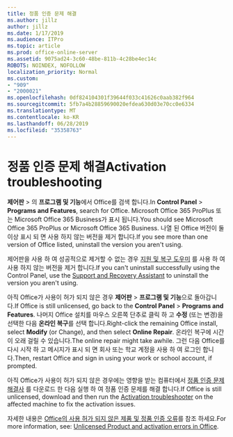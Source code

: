 ```yaml
---
title: 정품 인증 문제 해결
ms.author: jillz
author: jillz
ms.date: 1/17/2019
ms.audience: ITPro
ms.topic: article
ms.prod: office-online-server
ms.assetid: 9075ad24-3c60-48be-811b-4c28be4ec14c
ROBOTS: NOINDEX, NOFOLLOW
localization_priority: Normal
ms.custom:
- "909"
- "2000021"
ms.openlocfilehash: 0df824104301f39644f033c41626c0aab382f964
ms.sourcegitcommit: 5fb7a4b28859690020efdea630d03e70cc0e6334
ms.translationtype: MT
ms.contentlocale: ko-KR
ms.lasthandoff: 06/28/2019
ms.locfileid: "35358763"
---
```

# <a name="activation-troubleshooting"></a><span data-ttu-id="af5a8-102">정품 인증 문제 해결</span><span class="sxs-lookup"><span data-stu-id="af5a8-102">Activation troubleshooting</span></span>

<span data-ttu-id="af5a8-103">**제어판** \> 의 **프로그램 및 기능**에서 Office를 검색 합니다.</span><span class="sxs-lookup"><span data-stu-id="af5a8-103">In **Control Panel** \> **Programs and Features**, search for Office.</span></span> <span data-ttu-id="af5a8-104">Microsoft Office 365 ProPlus 또는 Microsoft Office 365 Business가 표시 됩니다.</span><span class="sxs-lookup"><span data-stu-id="af5a8-104">You should see Microsoft Office 365 ProPlus or Microsoft Office 365 Business.</span></span> <span data-ttu-id="af5a8-105">나열 된 Office 버전이 둘 이상 표시 되 면 사용 하지 않는 버전을 제거 합니다.</span><span class="sxs-lookup"><span data-stu-id="af5a8-105">If you see more than one version of Office listed, uninstall the version you aren't using.</span></span>
  
<span data-ttu-id="af5a8-106">제어판을 사용 하 여 성공적으로 제거할 수 없는 경우 [지원 및 복구 도우미](https://aka.ms/SARA-OfficeUninstall-Alchemy) 를 사용 하 여 사용 하지 않는 버전을 제거 합니다.</span><span class="sxs-lookup"><span data-stu-id="af5a8-106">If you can't uninstall successfully using the Control Panel, use the [Support and Recovery Assistant](https://aka.ms/SARA-OfficeUninstall-Alchemy) to uninstall the version you aren't using.</span></span>
  
<span data-ttu-id="af5a8-107">아직 Office가 사용이 허가 되지 않은 경우 **제어판** \> **프로그램 및 기능**으로 돌아갑니다.</span><span class="sxs-lookup"><span data-stu-id="af5a8-107">If Office is still unlicensed, go back to the **Control Panel** \> **Programs and Features**.</span></span> <span data-ttu-id="af5a8-108">나머지 Office 설치를 마우스 오른쪽 단추로 클릭 하 고 **수정** (또는 변경)을 선택한 다음 **온라인 복구**를 선택 합니다.</span><span class="sxs-lookup"><span data-stu-id="af5a8-108">Right-click the remaining Office install, select **Modify** (or Change), and then select **Online Repair**.</span></span> <span data-ttu-id="af5a8-109">온라인 복구에 시간이 오래 걸릴 수 있습니다.</span><span class="sxs-lookup"><span data-stu-id="af5a8-109">The online repair might take awhile.</span></span> <span data-ttu-id="af5a8-110">그런 다음 Office를 다시 시작 하 고 메시지가 표시 되 면 회사 또는 학교 계정을 사용 하 여 로그인 합니다.</span><span class="sxs-lookup"><span data-stu-id="af5a8-110">Then, restart Office and sign in using your work or school account, if prompted.</span></span>
  
<span data-ttu-id="af5a8-111">아직 Office가 사용이 허가 되지 않은 경우에는 영향을 받는 컴퓨터에서 [정품 인증 문제 해결사](https://aka.ms/SARA-OfficeActivation-Alchemy) 를 다운로드 한 다음 실행 하 여 정품 인증 문제를 해결 합니다.</span><span class="sxs-lookup"><span data-stu-id="af5a8-111">If Office is still unlicensed, download and then run the [Activation troubleshooter](https://aka.ms/SARA-OfficeActivation-Alchemy) on the affected machine to fix the activation issues.</span></span>
  
<span data-ttu-id="af5a8-112">자세한 내용은 [Office의 사용 허가 되지 않은 제품 및 정품 인증 오류](https://support.office.com/article/0d23d3c0-c19c-4b2f-9845-5344fedc4380)를 참조 하세요.</span><span class="sxs-lookup"><span data-stu-id="af5a8-112">For more information, see: [Unlicensed Product and activation errors in Office](https://support.office.com/article/0d23d3c0-c19c-4b2f-9845-5344fedc4380).</span></span>
